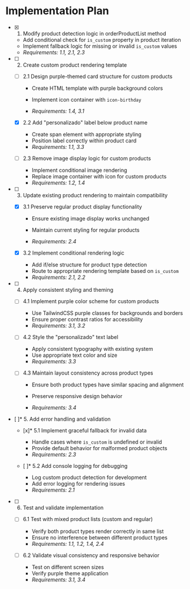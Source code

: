 # Implementation Plan

- [x] 1. Modify product detection logic in orderProductList method


  - Add conditional check for `is_custom` property in product iteration
  - Implement fallback logic for missing or invalid `is_custom` values
  - _Requirements: 1.1, 2.1, 2.3_




- [ ] 2. Create custom product rendering template
  - [ ] 2.1 Design purple-themed card structure for custom products
    - Create HTML template with purple background colors

    - Implement icon container with `icon-birthday`
    - _Requirements: 1.4, 3.1_

  - [x] 2.2 Add "personalizado" label below product name

    - Create span element with appropriate styling
    - Position label correctly within product card
    - _Requirements: 1.1, 3.3_



  - [ ] 2.3 Remove image display logic for custom products
    - Implement conditional image rendering
    - Replace image container with icon for custom products
    - _Requirements: 1.2, 1.4_


- [ ] 3. Update existing product rendering to maintain compatibility
  - [x] 3.1 Preserve regular product display functionality

    - Ensure existing image display works unchanged

    - Maintain current styling for regular products
    - _Requirements: 2.4_

  - [x] 3.2 Implement conditional rendering logic

    - Add if/else structure for product type detection
    - Route to appropriate rendering template based on `is_custom`
    - _Requirements: 2.1, 2.2_


- [ ] 4. Apply consistent styling and theming
  - [ ] 4.1 Implement purple color scheme for custom products
    - Use TailwindCSS purple classes for backgrounds and borders
    - Ensure proper contrast ratios for accessibility
    - _Requirements: 3.1, 3.2_

  - [ ] 4.2 Style the "personalizado" text label
    - Apply consistent typography with existing system
    - Use appropriate text color and size
    - _Requirements: 3.3_

  - [ ] 4.3 Maintain layout consistency across product types
    - Ensure both product types have similar spacing and alignment
    - Preserve responsive design behavior


    - _Requirements: 3.4_



- [ ]* 5. Add error handling and validation
  - [x]* 5.1 Implement graceful fallback for invalid data

    - Handle cases where `is_custom` is undefined or invalid
    - Provide default behavior for malformed product objects
    - _Requirements: 2.3_

  - [ ]* 5.2 Add console logging for debugging
    - Log custom product detection for development
    - Add error logging for rendering issues
    - _Requirements: 2.1_

- [ ] 6. Test and validate implementation
  - [ ] 6.1 Test with mixed product lists (custom and regular)
    - Verify both product types render correctly in same list
    - Ensure no interference between different product types
    - _Requirements: 1.1, 1.2, 1.4, 2.4_

  - [ ] 6.2 Validate visual consistency and responsive behavior
    - Test on different screen sizes
    - Verify purple theme application
    - _Requirements: 3.1, 3.4_